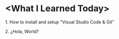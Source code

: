 <p>
<h1>&lt;What I Learned Today&gt;</h1>
</p>
1. How to install and setup &quot;Visual Studio Code &amp; Git&quot;
<br />
<p>
2. &#191;Hola, World&#63;
</p>
